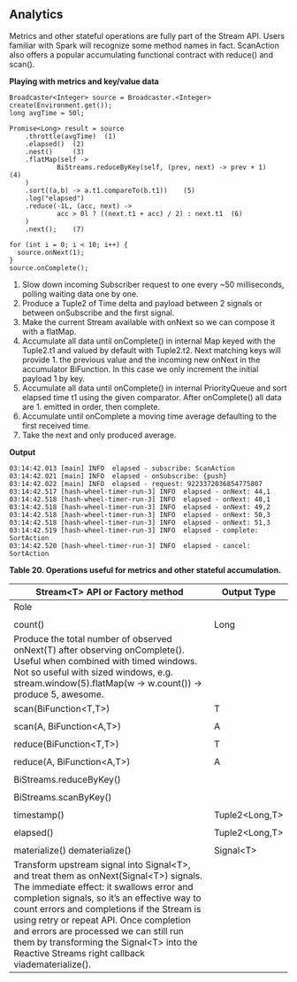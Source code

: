 
## Analytics

Metrics and other stateful operations are fully part of the Stream API. Users familiar with Spark will recognize some method names in fact. ScanAction also offers a popular accumulating functional contract with reduce() and scan().

**Playing with metrics and key/value data**

```
Broadcaster<Integer> source = Broadcaster.<Integer> create(Environment.get());
long avgTime = 50l;

Promise<Long> result = source
    .throttle(avgTime)  (1)
    .elapsed()  (2)
    .nest()     (3)
    .flatMap(self ->
            BiStreams.reduceByKey(self, (prev, next) -> prev + 1)    (4)
    )
    .sort((a,b) -> a.t1.compareTo(b.t1))    (5)
    .log("elapsed")
    .reduce(-1L, (acc, next) ->
            acc > 0l ? ((next.t1 + acc) / 2) : next.t1  (6)
    )
    .next();    (7)

for (int i = 0; i < 10; i++) {
  source.onNext(1);
}
source.onComplete();
```

1. Slow down incoming Subscriber request to one every ~50 milliseconds, polling waiting data one by one.
1. Produce a Tuple2 of Time delta and payload between 2 signals or between onSubscribe and the first signal.
1. Make the current Stream available with onNext so we can compose it with a flatMap.
1. Accumulate all data until onComplete() in internal Map keyed with the Tuple2.t1 and valued by default with Tuple2.t2. Next matching keys will provide 1. the previous value and the incoming new onNext in the accumulator BiFunction. In this case we only increment the initial payload 1 by key.
1. Accumulate all data until onComplete() in internal PriorityQueue and sort elapsed time t1 using the given comparator. After onComplete() all data are 1. emitted in order, then complete.
1. Accumulate until onComplete a moving time average defaulting to the first received time.
1. Take the next and only produced average.

**Output**

```
03:14:42.013 [main] INFO  elapsed - subscribe: ScanAction
03:14:42.021 [main] INFO  elapsed - onSubscribe: {push}
03:14:42.022 [main] INFO  elapsed - request: 9223372036854775807
03:14:42.517 [hash-wheel-timer-run-3] INFO  elapsed - onNext: 44,1
03:14:42.518 [hash-wheel-timer-run-3] INFO  elapsed - onNext: 48,1
03:14:42.518 [hash-wheel-timer-run-3] INFO  elapsed - onNext: 49,2
03:14:42.518 [hash-wheel-timer-run-3] INFO  elapsed - onNext: 50,3
03:14:42.518 [hash-wheel-timer-run-3] INFO  elapsed - onNext: 51,3
03:14:42.519 [hash-wheel-timer-run-3] INFO  elapsed - complete: SortAction
03:14:42.520 [hash-wheel-timer-run-3] INFO  elapsed - cancel: SortAction
```

**Table 20. Operations useful for metrics and other stateful accumulation.**

|	Stream&lt;T&gt; API or Factory method	|	Output Type	|
|----|----|
|	Role	|		|
|		|		|
|	count()	|	Long	|
|	Produce the total number of observed onNext(T) after observing onComplete(). Useful when combined with timed windows. Not so useful with sized windows, e.g. stream.window(5).flatMap(w -> w.count()) → produce 5, awesome.	|		|
|	scan(BiFunction&lt;T,T&gt;)	|	T	|
|		|		|
|	scan(A, BiFunction&lt;A,T&gt;)	|	A	|
|		|		|
|	reduce(BiFunction&lt;T,T&gt;)	|	T	|
|		|		|
|	reduce(A, BiFunction&lt;A,T&gt;)	|	A	|
|		|		|
|	BiStreams.reduceByKey()	|		|
|		|		|
|	BiStreams.scanByKey()	|		|
|		|		|
|	timestamp()	|	Tuple2&lt;Long,T&gt;	|
|		|		|
|	elapsed()	|	Tuple2&lt;Long,T&gt;	|
|		|		|
|	materialize() dematerialize()	|	Signal&lt;T&gt;	|
|	Transform upstream signal into Signal&lt;T&gt;, and treat them as onNext(Signal&lt;T&gt;) signals. The immediate effect: it swallows error and completion signals, so it’s an effective way to count errors and completions if the Stream is using retry or repeat API. Once completion and errors are processed we can still run them by transforming the Signal&lt;T&gt; into the Reactive Streams right callback viadematerialize().	|		|